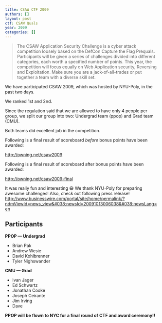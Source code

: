 ```yaml
---
title: CSAW CTF 2009
authors: []
layout: post
ctf: CSAW Quals
year: 2009
categories: []
---
```

> The CSAW Application Security Challenge is a cyber attack competition loosely based on the DefCon Capture the Flag Prequals. Participants will be given a series of challenges divided into different categories, each worth a specified number of points. This year, the competition will focus equally on Web Application security, Reversing and Exploitation. Make sure you are a jack-of-all-trades or put together a team with a diverse skill set.

We have participated CSAW 2009, which was hosted by NYU-Poly, in the past two days.

We ranked 1st and 2nd.

Since the regulation said that we are allowed to have only 4 people per group, we split our group into two: Undergrad team (ppop) and Grad team (CMU).

Both teams did excellent job in the competition.

Following is a final result of scoreboard _before_ bonus points have been awarded:

<a href="http://pwning.net/csaw2009" target="_blank">http://pwning.net/csaw2009</a>

Following is a final result of scoreboard after bonus points have been awarded:

<a href="http://pwning.net/csaw2009-final" target="_blank">http://pwning.net/csaw2009-final</a>

It was really fun and interesting 😀
We thank NYU-Poly for preparing awesome challenges!
Also, check out following press release!
<a href="http://www.businesswire.com/portal/site/home/permalink/?ndmViewId=news_view&#038;newsId=20091013006038&#038;newsLang=en" target="_blank">http://www.businesswire.com/portal/site/home/permalink/?ndmViewId=news_view&#038;newsId=20091013006038&#038;newsLang=en</a>

## Participants

**PPOP &mdash; Undergrad**

- Brian Pak
- Andrew Wesie
- David Kohlbrenner
- Tyler Nighswander

**CMU &mdash; Grad**

- Ivan Jager
- Ed Schwartz
- Jonathan Cooke
- Joseph Ceirante
- Jim Irving
- Dave

**PPOP will be flown to NYC for a final round of CTF and award ceremony!!**